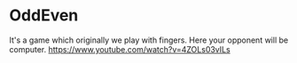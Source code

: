 # OddEven
It's a game which originally we play with fingers. Here your opponent will be computer.
https://www.youtube.com/watch?v=4ZOLs03vILs
